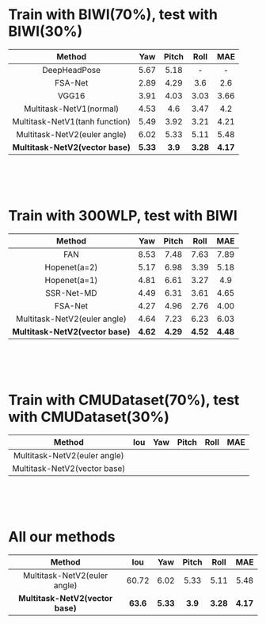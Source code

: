 # Train with BIWI(70%), test with BIWI(30%)

|Method|Yaw|Pitch|Roll|MAE|
|:-:|:-:|:-:|:-:|:-:|
|DeepHeadPose|5.67|5.18|-|-|
|FSA-Net|2.89|4.29|3.6|2.6|
|VGG16|3.91|4.03|3.03|3.66|
|Multitask-NetV1(normal)|4.53|4.6|3.47|4.2|
|Multitask-NetV1(tanh function)|5.49|3.92|3.21|4.21|
|Multitask-NetV2(euler angle)|6.02|5.33|5.11|5.48|
|**Multitask-NetV2(vector base)**|**5.33**|**3.9**|**3.28**|**4.17**|

</br></br></br>
# Train with 300WLP, test with BIWI

|Method|Yaw|Pitch|Roll|MAE|
|:-:|:-:|:-:|:-:|:-:|
|FAN|8.53|7.48|7.63|7.89|
|Hopenet(a=2)|5.17|6.98|3.39|5.18|
|Hopenet(a=1)|4.81|6.61|3.27|4.9|
|SSR-Net-MD|4.49|6.31|3.61|4.65|
|FSA-Net|4.27|4.96|2.76|4.00|
|Multitask-NetV2(euler angle)|4.64|7.23|6.23|6.03|
|**Multitask-NetV2(vector base)**|**4.62**|**4.29**|**4.52**|**4.48**|

</br></br></br>
# Train with CMUDataset(70%), test with CMUDataset(30%)

|Method|Iou|Yaw|Pitch|Roll|MAE|
|:-:|:-:|:-:|:-:|:-:|:-:|
|Multitask-NetV2(euler angle)||||||
|Multitask-NetV2(vector base)||||||

</br></br></br>
# All our methods

|Method|Iou|Yaw|Pitch|Roll|MAE|
|:-:|:-:|:-:|:-:|:-:|:-:|
|Multitask-NetV2(euler angle)|60.72|6.02|5.33|5.11|5.48|
|**Multitask-NetV2(vector base)**|**63.6**|**5.33**|**3.9**|**3.28**|**4.17**|

